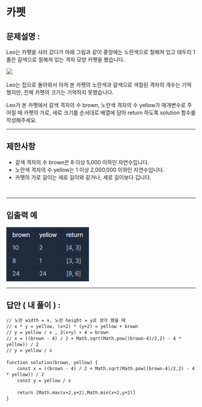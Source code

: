 # 카펫

## 문제설명 :

Leo는 카펫을 사러 갔다가 아래 그림과 같이 중앙에는 노란색으로 칠해져 있고 테두리 1줄은 갈색으로 칠해져 있는 격자 모양 카펫을 봤습니다.

<img src ='https://grepp-programmers.s3.ap-northeast-2.amazonaws.com/files/production/b1ebb809-f333-4df2-bc81-02682900dc2d/carpet.png'>

Leo는 집으로 돌아와서 아까 본 카펫의 노란색과 갈색으로 색칠된 격자의 개수는 기억했지만, 전체 카펫의 크기는 기억하지 못했습니다.

Leo가 본 카펫에서 갈색 격자의 수 brown, 노란색 격자의 수 yellow가 매개변수로 주어질 때 카펫의 가로, 세로 크기를 순서대로 배열에 담아 return 하도록 solution 함수를 작성해주세요.

---

## 제한사항

- 갈색 격자의 수 brown은 8 이상 5,000 이하인 자연수입니다.
- 노란색 격자의 수 yellow는 1 이상 2,000,000 이하인 자연수입니다.
- 카펫의 가로 길이는 세로 길이와 같거나, 세로 길이보다 깁니다.

<br/>

---

## 입출력 예

<img src ='카펫.png'>

<br/>

---

## 답안 ( 내 풀이 ) :

```
// 노란 width = x, 노란 height = y로 생각 했을 때
// x * y = yellow, (x+2) * (y+2) = yellow + brown
// y = yellow / x , 2(x+y) + 4 = brown
// x = ((brown - 4) / 2 + Math.sqrt(Math.pow((brown-4)/2,2) - 4 * yellow)) / 2
// y = yellow / x

function solution(brown, yellow) {
    const x = ((brown - 4) / 2 + Math.sqrt(Math.pow((brown-4)/2,2) - 4 * yellow)) / 2
    const y = yellow / x

    return [Math.max(x+2,y+2),Math.min(x+2,y+2)]
}

```
